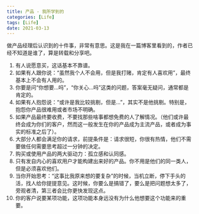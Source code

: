```yaml
---
title: 产品 - 我所学到的
categories: [Life]
tags: [Life]
date: 2021-03-13
---
```


做产品经理后认识到的十件事，非常有意思。这是我在一篇博客里看到的，作者已经不知道是谁了，算是转载和分享吧。

1. 有人说愿意买，这话基本不靠谱。
2. 如果有人跟你说：“虽然我个人不会用，但是我打赌，肯定有人喜欢用”，最终基本上不会有人用的。
3. 你要是问“你想要…吗”，“你关心…吗”这类的问题，答案毫无疑问，通常都是肯定的。
4. 如果有人抱怨说：“或许是我比较挑剔，但是…”，其实不是他挑剔。特别是，抱怨你产品很难用或者市场不明确。
5. 如果产品最终要收费，不要找那些啥事都想免费的人了解情况。（他们或许最终会成为你们的客户，然而这一般发生在你的产品成为主流产品，或者成为事实的标准之后了）。
6. 大部分人都会满足你的请求，前提条件是：请求很短，你很有热情，他们不需要做任何需要思考超过一分钟的决定。
7. 购买或使用产品的两大驱动力：孤立感和认同感。
8. 只有发自内心的喜欢用户才能构建出来好的产品。你不用是他们的同一类人，但是必须喜欢他们。
9. 当你开始思考：“这事比我原来想的要复杂”的时候，当机立断，停下手头的活，找人给你提提意见。这时候，你要么是搞错了，要么是把问题想太多了，旁观者清，第三者会比你更快发现这点。
10. 你的客户说要某项功能，这项功能本身远没有为什么他想要这个功能来的重要。
